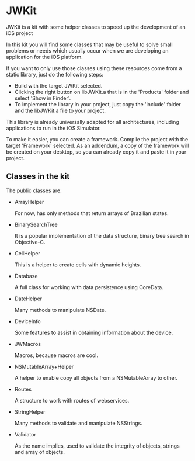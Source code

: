 # JWKit
JWKit is a kit with some helper classes to speed up the development of an iOS project

In this kit you will find some classes that may be useful to solve small problems or needs
which usually occur when we are developing an application for the iOS platform.

If you want to only use those classes using these resources come from a static library, just do the following
steps:

- Build with the target JWKit selected.
- Clicking the right button on libJWKit.a that is in the 'Products' folder and select 'Show in Finder'.
- To implement the library in your project, just copy the 'include' folder and the libJWKit.a file to your project.

This library is already universally adapted for all architectures, including applications to run in the iOS Simulator.

To make it easier, you can create a framework. Compile the project with the target 'Framework' selected.
As an addendum, a copy of the framework will be created on your desktop, so you can already copy it and paste it in
your project.

## Classes in the kit

The public classes are:

- ArrayHelper

  For now, has only methods that return arrays of Brazilian states.

- BinarySearchTree

  It is a popular implementation of the data structure, binary tree search in Objective-C.

- CellHelper

  This is a helper to create cells with dynamic heights.

- Database

  A full class for working with data persistence using CoreData.

- DateHelper

  Many methods to manipulate NSDate.

- DeviceInfo

  Some features to assist in obtaining information about the device.

- JWMacros

  Macros, because macros are cool.

- NSMutableArray+Helper

  A helper to enable copy all objects from a NSMutableArray to other.

- Routes

  A structure to work with routes of webservices.

- StringHelper

  Many methods to validate and manipulate NSStrings.

- Validator

  As the name implies, used to validate the integrity of objects, strings and array of objects.
